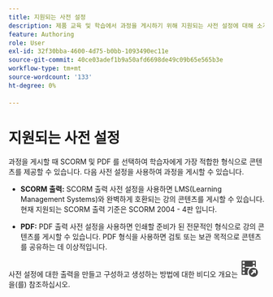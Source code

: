 ```yaml
---
title: 지원되는 사전 설정
description: 제품 교육 및 학습에서 과정을 게시하기 위해 지원되는 사전 설정에 대해 소개합니다
feature: Authoring
role: User
exl-id: 32f30bba-4600-4d75-b0bb-1093490ec11e
source-git-commit: 40ce03adef1b9a50afd6698de49c09b65e565b3e
workflow-type: tm+mt
source-wordcount: '133'
ht-degree: 0%

---
```


# 지원되는 사전 설정

과정을 게시할 때 SCORM 및 PDF 를 선택하여 학습자에게 가장 적합한 형식으로 콘텐츠를 제공할 수 있습니다. 다음 사전 설정을 사용하여 과정을 게시할 수 있습니다.

- **SCORM 출력:** SCORM 출력 사전 설정을 사용하면 LMS(Learning Management Systems)와 완벽하게 호환되는 강의 콘텐츠를 게시할 수 있습니다. 현재 지원되는 SCORM 출력 기준은 SCORM 2004 - 4판 입니다.

- **PDF:** PDF 출력 사전 설정을 사용하면 인쇄할 준비가 된 전문적인 형식으로 강의 콘텐츠를 게시할 수 있습니다. PDF 형식을 사용하면 검토 또는 보관 목적으로 콘텐츠를 공유하는 데 이상적입니다.

사전 설정에 대한 출력을 만들고 구성하고 생성하는 방법에 대한 비디오 개요는 [![](assets/Smock_VideoCheckedOut_18_N.svg)](https://video.tv.adobe.com/v/3469529/aem-guides-learning-content)을(를) 참조하십시오.